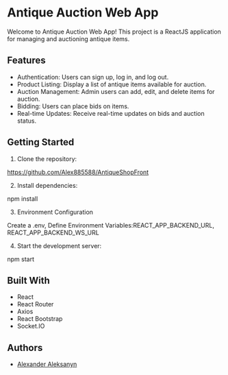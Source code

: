 # Antique Auction Web App

Welcome to Antique Auction Web App! This project is a ReactJS application for managing and auctioning antique items.

## Features

- Authentication: Users can sign up, log in, and log out.
- Product Listing: Display a list of antique items available for auction.
- Auction Management: Admin users can add, edit, and delete items for auction.
- Bidding: Users can place bids on items.
- Real-time Updates: Receive real-time updates on bids and auction status.

## Getting Started

1. Clone the repository:

https://github.com/Alex885588/AntiqueShopFront


2. Install dependencies:

npm install


3. Environment Configuration

Create a .env, Define Environment Variables:REACT_APP_BACKEND_URL, REACT_APP_BACKEND_WS_URL


4. Start the development server:

npm start


## Built With

- React
- React Router
- Axios
- React Bootstrap
- Socket.IO

## Authors

- [Alexander Aleksanyn](https://github.com/Alex885588)


